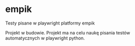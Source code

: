 # empik
Testy pisane w playwright platformy empik

Projekt w budowie.
Projekt ma na celu naukę pisania testów automatycznych w playwright python.
